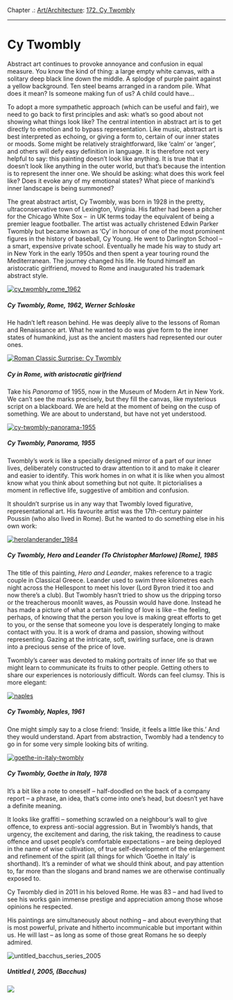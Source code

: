 Chapter .: [Art/Architecture](https://www.theschooloflife.com/thebookoflife/category/leisure/artarchitecture/): [172. Cy Twombly](https://www.theschooloflife.com/thebookoflife/the-great-artists-cy-twombly/)

* * *

# Cy Twombly

Abstract art continues to provoke annoyance and confusion in equal measure. You know the kind of thing: a large empty white canvas, with a solitary deep black line down the middle. A splodge of purple paint against a yellow background. Ten steel beams arranged in a random pile. What does it mean? Is someone making fun of us? A child could have…

To adopt a more sympathetic approach (which can be useful and fair), we need to go back to first principles and ask: what’s so good about not showing what things look like? The central intention in abstract art is to get directly to emotion and to bypass representation. Like music, abstract art is best interpreted as echoing, or giving a form to, certain of our inner states or moods. Some might be relatively straightforward, like ‘calm’ or ‘anger’, and others will defy easy definition in language. It is therefore not very helpful to say: this painting doesn’t look like anything. It is true that it doesn’t look like anything in the outer world, but that’s because the intention is to represent the inner one. We should be asking: what does this work feel like? Does it evoke any of my emotional states? What piece of mankind’s inner landscape is being summoned?&nbsp;

The great abstract artist, Cy Twombly, was born in 1928 in the pretty, ultraconservative town of Lexington, Virginia. His father had been a pitcher for the Chicago White Sox –&nbsp; in UK terms today the equivalent of being a premier league footballer. The artist was actually christened Edwin Parker Twombly but became known as ‘Cy’ in honour of one of the most prominent figures in the history of baseball, Cy Young. He went to Darlington School – a smart, expensive private school. Eventually he made his way to study art in New York in the early 1950s and then spent a year touring round the Mediterranean. The journey changed his life. He found himself an aristocratic girlfriend, moved to Rome and inaugurated his trademark abstract style.

[![cy_twombly_rome_1962](https://www.theschooloflife.com/thebookoflife/wp-content/uploads/2014/11/cy_twombly_rome_1962.jpg)](http://www.thebookoflife.org/wp-content/uploads/2014/11/cy_twombly_rome_1962.jpg)

##### Cy Twombly, Rome, 1962, Werner&nbsp;Schloske

He hadn’t left reason behind. He was deeply alive to the lessons of Roman and Renaissance art. What he wanted to do was give form to the inner states of humankind, just as the ancient masters had represented our outer ones.

[![Roman Classic Surprise: Cy Twombly](https://www.theschooloflife.com/thebookoflife/wp-content/uploads/2014/11/TwomblyHorst.jpg)](http://www.thebookoflife.org/wp-content/uploads/2014/11/TwomblyHorst.jpg)

##### Cy in Rome, with aristocratic girlfriend

Take his _Panorama_ of 1955, now in the Museum of Modern Art in New York. We can’t see the marks precisely, but they fill the canvas, like mysterious script on a blackboard. We are held at the moment of being on the cusp of something. We are about to understand, but have not yet understood.&nbsp;

[![cy-twombly-panorama-1955](https://www.theschooloflife.com/thebookoflife/wp-content/uploads/2014/11/cy-twombly-panorama-1955.jpg)](http://www.thebookoflife.org/wp-content/uploads/2014/11/cy-twombly-panorama-1955.jpg)

##### Cy Twombly, Panorama, 1955

Twombly’s work is like a specially designed mirror of a part of our inner lives, deliberately constructed to draw attention to it and to make it clearer and easier to identify. This work homes in on what it is like when you almost know what you think about something but not quite. It pictorialises a moment in reflective life, suggestive of ambition and confusion.

It shouldn’t surprise us in any way that Twombly loved figurative, representational art. His favourite artist was the 17th-century painter Poussin (who also lived in Rome). But he wanted to do something else in his own work:

[![herolanderander_1984](https://www.theschooloflife.com/thebookoflife/wp-content/uploads/2014/11/herolanderander_1984.jpg)](http://www.thebookoflife.org/wp-content/uploads/2014/11/herolanderander_1984.jpg)

##### Cy Twombly, Hero and Leander&nbsp;(To Christopher Marlowe) [Rome], 1985

The title of this painting, _Hero and Leander_, makes reference to a tragic couple in Classical Greece. Leander used to swim three kilometres each night across the Hellespont to meet his lover (Lord Byron tried it too and now there’s a club). But Twombly hasn’t tried to show us the dripping torso or the treacherous moonlit waves, as Poussin would have done. Instead he has made a picture of what a certain feeling of love is like – the feeling, perhaps, of knowing that the person you love is making great efforts to get to you, or the sense that someone you love is desperately longing to make contact with you. It is a work of drama and passion, showing without representing. Gazing at the intricate, soft, swirling surface, one is drawn into a precious sense of the price of love.

Twombly’s career was devoted to making portraits of inner life so that we might learn to communicate its fruits to other people. Getting others to share our experiences is notoriously difficult. Words can feel clumsy. This is more elegant:

[![naples](https://www.theschooloflife.com/thebookoflife/wp-content/uploads/2014/11/naples.jpg)](http://www.thebookoflife.org/wp-content/uploads/2014/11/naples.jpg)

##### Cy Twombly, Naples, 1961

One might simply say to a close friend: ‘Inside, it feels a little like this.’ And they would understand.&nbsp;Apart from abstraction, Twombly had a tendency to go in for some very simple looking bits of writing.

[![goethe-in-italy-twombly](https://www.theschooloflife.com/thebookoflife/wp-content/uploads/2014/11/goethe-in-italy-twombly.jpg)](http://www.thebookoflife.org/wp-content/uploads/2014/11/goethe-in-italy-twombly.jpg)

##### Cy Twombly, Goethe in Italy, 1978

It’s a bit like a note to oneself – half-doodled on the back of a company report – a phrase, an idea, that’s come into one’s head, but doesn’t yet have a definite meaning.

It looks like graffiti – something scrawled on a neighbour’s wall to give offence, to express anti-social aggression. But in Twombly’s hands, that urgency, the excitement and daring, the risk taking, the readiness to cause offence and upset people’s comfortable expectations – are being deployed in the name of wise cultivation, of true self-development of the enlargement and refinement of the spirit (all things for which ‘Goethe in Italy’ is shorthand). It’s a reminder of what we should think about, and pay attention to, far more than the slogans and brand names we are otherwise continually exposed to. &nbsp;

Cy Twombly died in 2011 in his beloved Rome. He was 83 – and had lived to see his works gain immense prestige and appreciation among those whose opinions he respected.&nbsp;

His paintings are simultaneously about nothing – and about everything that is most powerful, private and hitherto incommunicable but important within us. He will last – as long as some of those great Romans he so deeply admired.

![untitled_bacchus_series_2005](https://www.theschooloflife.com/thebookoflife/wp-content/uploads/2014/09/untitled_bacchus_series_2005.jpg)

##### Untitled I, 2005, (Bacchus)

[![](https://img.youtube.com/vi/E56P55i3HHQ/0.jpg)](https://www.youtube.com/embed/E56P55i3HHQ '')
